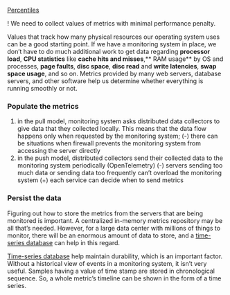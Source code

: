 [Percentiles](8.%20Troubleshooting/1.%20Monitoring%20and%20Alerting/Percentiles.md)

! We need to collect values of metrics with minimal performance penalty.

Values that track how many physical resources our operating system uses can be a good starting point. If we have a monitoring system in place, we don’t have to do much additional work to get data regarding **processor load**, **CPU statistics** like **cache hits and misses**,** RAM usage** by OS and processes, **page faults**, **disc space**, **disc read** and **write latencies**, **swap space usage**, and so on. Metrics provided by many web servers, database servers, and other software help us determine whether everything is running smoothly or not.
### Populate the metrics

1. in the pull model, monitoring system asks distributed data collectors to give data that they collected locally. This means that the data flow happens only when requested by the monitoring system; 
		(-) there can be situations when firewall prevents the monitoring system from accessing the server directly
2. in the push model, distributed collectors send their collected data to the monitoring system periodically (OpenTelemetry)
		(-) servers sending too much data or sending data too frequently can’t overload the monitoring system
		(+) each service can decide when to send metrics

### Persist the data

Figuring out how to store the metrics from the servers that are being monitored is important. A centralized in-memory metrics repository may be all that’s needed. However, for a large data center with millions of things to monitor, there will be an enormous amount of data to store, and a [time-series database](../../3.%20Database/OLAP/Time%20Series%20Databases/Base.md) can help in this regard.

[Time-series database](../../3.%20Database/OLAP/Time%20Series%20Databases/Base.md) help maintain durability, which is an important factor. Without a historical view of events in a monitoring system, it isn’t very useful. Samples having a value of time stamp are stored in chronological sequence. So, a whole metric’s timeline can be shown in the form of a time series.